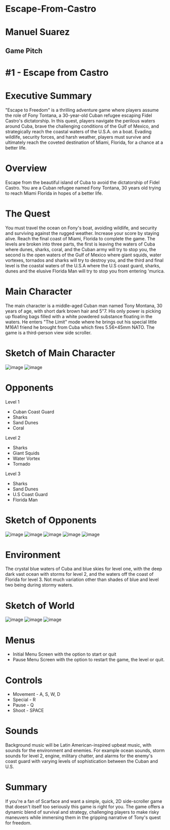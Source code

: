 # Escape-From-Castro
# Manuel Suarez
## Game Pitch
# #1 - Escape from Castro

# Executive Summary
"Escape to Freedom" is a thrilling adventure game where players assume the role of Fony Tontana, a 30-year-old Cuban refugee escaping Fidel Castro's dictatorship. In this quest, players navigate the perilous waters around Cuba, brave the challenging conditions of the Gulf of Mexico, and strategically reach the coastal waters of the U.S.A. on a boat. Evading wildlife, security forces, and harsh weather, players must survive and ultimately reach the coveted destination of Miami, Florida, for a chance at a better life. 

# Overview
Escape from the beautiful island of Cuba to avoid the dictatorship of Fidel Castro. You are a Cuban refugee named Fony Tontana, 30 years old trying to reach Miami Florida in hopes of a better life.

# The Quest
You must travel the ocean on Fony's boat, avoiding wildlife, and security and surviving against the rugged weather. Increase your score by staying alive. Reach the final coast of Miami, Florida to complete the game. The levels are broken into three parts, the first is leaving the waters of Cuba where dunes, sharks, coral, and the Cuban army will try to stop you, the second is the open waters of the Gulf of Mexico where giant squids, water vortexes, tornados and sharks will try to destroy you, and the third and final level is the coastal waters of the U.S.A where the U.S coast guard, sharks, dunes and the elusive Florida Man will try to stop you from entering 'murica.

# Main Character
The main character is a middle-aged Cuban man named Tony Montana, 30 years of age, with short dark brown hair and 5"7. His only power is picking up floating bags filled with a white powdered substance floating in the waters. He enters "The Limit" mode where he brings out his special little M16A1 friend he brought from Cuba which fires 5.56×45mm NATO. The game is a third-person view side scroller.

# Sketch of Main Character
![image](https://github.com/CanadianZombie/Escape-From-Castro/assets/82544173/6b12af84-5257-493d-98a3-7e1209f12f2b)
![image](https://github.com/CanadianZombie/Escape-From-Castro/assets/82544173/e857088f-80a3-470d-b33c-160d2912a605)

# Opponents
Level 1
- Cuban Coast Guard
- Sharks
- Sand Dunes
- Coral

Level 2
- Sharks
- Giant Squids
- Water Vortex
- Tornado

Level 3
- Sharks
- Sand Dunes
- U.S Coast Guard
- Florida Man

# Sketch of Opponents
![image](https://github.com/CanadianZombie/Escape-From-Castro/assets/82544173/05ea413e-dbf2-420e-bd42-a49217b27911)
![image](https://github.com/CanadianZombie/Escape-From-Castro/assets/82544173/b74a67cc-d849-4094-9515-2aa3c19945b1)
![image](https://github.com/CanadianZombie/Escape-From-Castro/assets/82544173/b115a205-c846-4a7e-9b48-6eb5fea3628b)
![image](https://github.com/CanadianZombie/Escape-From-Castro/assets/82544173/4357ffd9-2b10-4573-8462-790ee811df5e)
![image](https://github.com/CanadianZombie/Escape-From-Castro/assets/82544173/ce5b8935-53fd-4546-a630-dd7ec1be4b06)

# Environment
The crystal blue waters of Cuba and blue skies for level one, with the deep dark vast ocean with storms for level 2, and the waters off the coast of Florida for level 3. Not much variation other than shades of blue and level two being during stormy waters.

# Sketch of World
![image](https://github.com/CanadianZombie/Escape-From-Castro/assets/82544173/042938bd-644d-4bdb-b72e-34d69ab5c22a)
![image](https://github.com/CanadianZombie/Escape-From-Castro/assets/82544173/5284cd99-2ff6-4f73-886f-a3aaf9b5ffb5)
![image](https://github.com/CanadianZombie/Escape-From-Castro/assets/82544173/41656b49-fbc6-40d1-9633-e703a165ba55)

# Menus
- Initial Menu Screen with the option to start or quit
- Pause Menu Screen with the option to restart the game, the level or quit.

# Controls
- Movement - A, S, W, D
- Special - R
- Pause - Q
- Shoot - SPACE

# Sounds
Background music will be Latin American-inspired upbeat music, with sounds for the environment and enemies. For example ocean sounds, storm sounds for level 2, engine, military chatter, and alarms for the enemy's coast guard with varying levels of sophistication between the Cuban and U.S.

# Summary
If you're a fan of Scarface and want a simple, quick, 2D side-scroller game that doesn't itself too seriously this game is right for you. The game offers a dynamic blend of survival and strategy, challenging players to make risky maneuvers while immersing them in the gripping narrative of Tony's quest for freedom.
